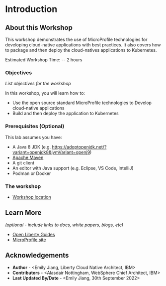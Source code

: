 # Introduction

## About this Workshop

This workshop demonstrates the use of MicroProfile technologies for developing cloud-native applications with best practices. It also covers how to package and then deploy the cloud-natives applications to Kubernetes.

Estimated Workshop Time: -- 2 hours 

### Objectives

*List objectives for the workshop*

In this workshop, you will learn how to:
* Use the open source standard MicroProfile technologies to Develop cloud-native applications
* Build and then deploy the application to Kubernetes

### Prerequisites (Optional)

This lab assumes you have:
* A Java 8 JDK (e.g. https://adoptopenjdk.net/?variant=openjdk8&jvmVariant=openj9)
* [Apache Maven](https://maven.apache.org/)
* A git client
* An editor with Java support (e.g. Eclipse, VS Code, IntelliJ)
* Podman or Docker

### The workshop 

* [Workshop location](https://github.com/Emily-Jiang/tutorial-microprofile)

## Learn More

*(optional - include links to docs, white papers, blogs, etc)*

* [Open Liberty Guides](https://openliberty.io/guides/)
* [MicroProfile site](https://microprofile.io/)

## Acknowledgements
* **Author** - <Emily Jiang, Liberty Cloud Native Architect, IBM>
* **Contributors** -  <Alasdair Nottingham, WebSphere Chief Architect, IBM> 
* **Last Updated By/Date** - <Emily Jiang, 30th September 2022>
